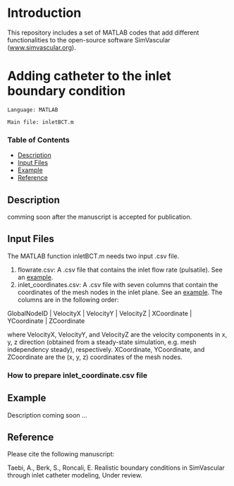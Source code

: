 # Introduction
 
This repository includes a set of MATLAB codes that add different functionalities to the open-source software SimVascular (www.simvascular.org). 

# Adding catheter to the inlet boundary condition
~~~
Language: MATLAB

Main file: inletBCT.m
~~~
### Table of Contents
* [Description](#description)
* [Input Files](#input-files)
* [Example](#example)
* [Reference](#reference)
## Description 
comming soon after the manuscript is accepted for publication.

## Input Files
The MATLAB function inletBCT.m needs two input .csv file.

1) flowrate.csv: A .csv file that contains the inlet flow rate (pulsatile). See an [example](https://github.com/mirtatae/simvascularDevelopment/blob/master/example/flowrate.csv).
2) inlet_coordinates.csv: A .csv file with seven columns that contain the coordinates of the mesh nodes in the inlet plane. See an [example](https://github.com/mirtatae/simvascularDevelopment/blob/master/example/inlet_coordinates.csv). The columns are in the following order:

GlobalNodeID | VelocityX | VelocityY | VelocityZ | XCoordinate | YCoordinate | ZCoordinate

where VelocityX, VelocityY, and VelocityZ are the velocity components in x, y, z direction (obtained from a steady-state simulation, e.g. mesh independency steady), respectively. XCoordinate, YCoordinate, and ZCoordinate are the (x, y, z) coordinates of the mesh nodes.

### How to prepare inlet_coordinate.csv file

## Example
Description coming soon ...

## Reference
Please cite the following manuscript:

Taebi, A., Berk, S., Roncali, E. Realistic boundary conditions in SimVascular through inlet catheter modeling, Under review.
